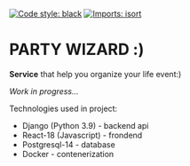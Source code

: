 [![Code style: black](https://img.shields.io/badge/code%20style-black-000000.svg)](https://github.com/psf/black)
[![Imports: isort](https://img.shields.io/badge/%20imports-isort-%231674b1?style=flat&labelColor=ef8336)](https://pycqa.github.io/isort/)

# PARTY WIZARD :)

**Service** that help you organize your life event:)

_Work in progress..._

Technologies used in project:

-   Django (Python 3.9) - backend api
-   React-18 (Javascript) - frondend
-   Postgresql-14 - database
-   Docker - contenerization
